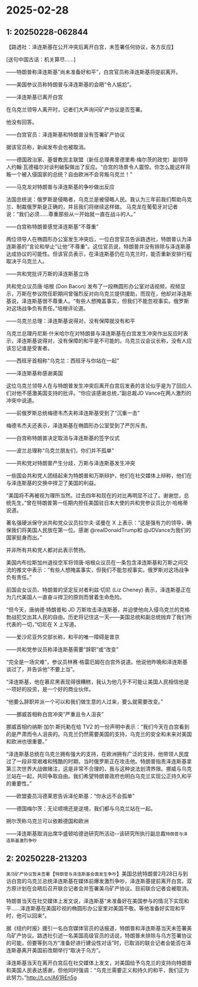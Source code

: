 # 2025-02-28

## 1: 20250228-062844

【路透社：泽连斯基在公开冲突后离开白宫，未签署任何协议，各方反应】

[送句中国古话：机关算尽......]

——特朗普称泽连斯基“尚未准备好和平”，白宫官员称泽连斯基将提前离开。

——美国参议员称特朗普与泽连斯基的会晤“令人尴尬”。

——泽连斯基已离开白宫

在乌克兰领导人离开时，记者们大声询问矿产协议是否签署。

他没有回答。

——白宫官员：泽连斯基和特朗普没有签署矿产协议

据该官员称，新闻发布会也被取消。

——德国政治家、基督教民主联盟（新任总理弗里德里希·梅尔茨的政党）副领导人约翰·瓦德福尔对谈判破裂做出了反应。“白宫的场景令人震惊。你怎么能这样背叛一个被入侵国家的总统？自由欧洲不会背叛乌克兰！”

——马克龙对特朗普与泽连斯基的争吵做出反应

法国总统说：俄罗斯是侵略者，乌克兰是被侵略人民。我认为三年前我们帮助乌克兰、制裁俄罗斯是正确的，并且我们将继续这样做。 马克龙在葡萄牙对记者说：“我们必须......尊重那些从一开始就一直在战斗的人。”

——白宫称特朗普感觉泽连斯基“不尊重”

两位领导人在椭圆形办公室发生冲突后，一位白宫官员告诉路透社，特朗普认为泽连斯基的“言论和举止”让他“不尊重”。这位官员说，特朗普并没有排除与泽连斯基达成协议的可能性。但该官员表示，在泽连斯基仍在乌克兰时，能否重新安排行程取决于乌克兰人。

——共和党批评万斯的泽连斯基立场

共和党众议员唐·培根 (Don Bacon) 发布了一段椭圆形办公室对话视频，视频显示，万斯在参议院任职期间曾强烈反对向乌克兰提供援助，而现在，他却对泽连斯基说，泽连斯基很不尊重人。“有些人想掩盖事实，但我们不能忽视事实。俄罗斯对这场战争负有责任。”培根评论道。

——乌克兰总理：泽连斯基说得对，没有保障就没有和平

乌克兰总理丹尼斯·什米哈尔在对特朗普与泽连斯基在白宫发生冲突作出反应时表示，泽连斯基说得对，没有保障的和平是不可能的。乌克兰议会议长称，没有人应该忘记谁是受害者。

——西班牙首相称“乌克兰：西班牙与你站在一起”

——泽连斯基称感谢美国

这位乌克兰领导人在与特朗普发生冲突后离开白宫后发表的言论似乎是为了回应人们对他不感激美国支持的批评。“你应该感谢总统，”副总裁JD Vance在两人激烈的冲突中说道。

——前俄罗斯总统梅德韦杰夫称泽连斯基受到了“沉重一击”

梅德韦杰夫还表示，泽连斯基在椭圆形办公室受到了严厉斥责。

——白宫称特朗普决定取消与泽连斯基的签字仪式

——波兰总理称“乌克兰朋友们，你们并不孤单”

——共和党对特朗普产生分歧，万斯与泽连斯基发生冲突

一些国会共和党人团结起来为特朗普和万斯辩护，他们在社交媒体上辩称，他们在与泽连斯基的交换中捍卫了美国的利益。

“美国将不再被视为理所当然。过去四年和现在的对比再明显不过了。谢谢您，总统先生，”曾在特朗普第一任期内担任美国驻日本大使的共和党参议员比尔·哈格蒂说道。

著名强硬派保守派共和党众议员拉尔夫·诺曼在 X 上表示：“这是强有力的领导，确保我们将美国人民放在第一位。感谢 @realDonaldTrump和 @JDVance为我们的国家挺身而出。”

并非所有共和党人都对此表示赞扬。

美国内布拉斯加州退役空军将领唐·培根众议员在一条包含泽连斯基和万斯之间交流的推文中表示：“有些人想掩盖事实，但我们不能忽视事实。俄罗斯对这场战争负有责任。”

前国会女议员、特朗普的坚定反对者利兹·切尼 (Liz Cheney) 表示，泽连斯基正在为几代美国人一直奋斗捍卫的原则而冒着生命危险。

“但今天，唐纳德·特朗普和 JD 万斯攻击泽连斯基，并迫使他向入侵乌克兰的克格勃战犯交出其人民的自由。历史将记住这一天——美国总统和副总统抛弃了我们所代表的一切，”切尼在 X 上写道。 

——爱沙尼亚外交部长称，和平的唯一障碍是普京

——共和党参议员称泽连斯基需要“辞职”或“改变”

“完全是一场灾难”，参议员林赛·格雷厄姆在白宫外说道。他说他昨晚和泽连斯基谈过了，并告诉他“不要上当”。

“泽连斯基，他在慕尼黑表现得很糟糕，我认为他几乎不可能让美国人民相信他是一项好的投资，是一个好的商业伙伴。

“他要么辞职并派一个可以和我们做生意的人过来，要么就需要改变。”

——挪威首相称白宫冲突“严重且令人沮丧”

挪威首相约纳斯·加尔·斯托勒在给 TV2 的一份声明中表示：“我们今天在白宫看到的是严肃而令人沮丧的。乌克兰仍然需要美国的支持，乌克兰的安全和未来对美国和欧洲也很重要。”

“泽连斯基总统在乌克兰拥有强大的支持，在欧洲拥有广泛的支持，他带领人民度过了一段非常艰难和残酷的时期，当时俄罗斯正在攻击他。特朗普指责泽连斯基拿第三次世界大战做赌注，这是非常不合理的，我与这种说法划清界限。挪威与乌克兰站在一起，共同争取自由。我们希望特朗普政府也明白乌克兰实现公正持久和平的重要性。”

——欧盟委员冯德莱恩告诉泽伦斯基：“你永远不会孤单”

——德国梅尔茨：无论顺境还是逆境，我们都与乌克兰站在一起。

朔尔茨称乌克兰可以依赖德国和欧洲

——泽连斯基取消出席华盛顿哈德逊研究所活动--该研究所执行副总裁`特朗普与泽连斯基激烈争吵`

## 2: 20250228-213203

`美乌矿产协议暂未签署`【`特朗普与泽连斯基会面发生争吵`】美国总统特朗普2月28日与到访白宫的乌克兰总统泽连斯基在媒体前爆发激烈争吵，泽连斯基提前离开白宫。双方原计划在会晤后召开联合记者会并签署美乌矿产协议。目前联合记者会被取消。

特朗普当天在社交媒体上发文说，泽连斯基“未准备好在美国参与的情况下实现和平……泽连斯基在美国珍视的椭圆形办公室里对美国不敬。等他准备好实现和平时，他可以回来”。

据《纽约时报》援引一名白宫媒体官员的话报道，特朗普和泽连斯基当天未签署美乌矿产协议。路透社引述一名美国高级官员的话说，特朗普未排除与乌方签署协议的可能，但要等到乌方“准备好进行建设性对话”时，已取消的联合记者会能否在泽连斯基离开美国前改期举行“取决于乌方”。

泽连斯基当天在离开白宫后在社交媒体上发文，对美国给予乌克兰的支持向特朗普和美国人民表达感谢，但他同时强调：“乌克兰需要正义和持久的和平，我们正为此努力。”http://t.cn/A61REn5g

